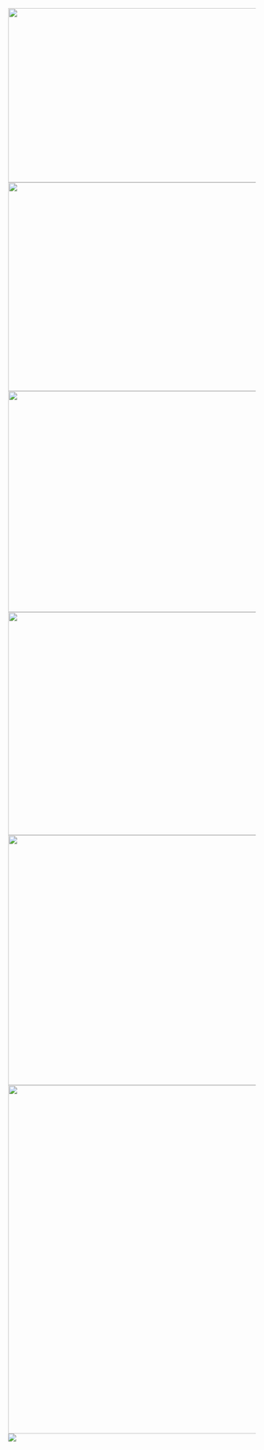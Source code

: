 <img src="https://github.com/claudineinobrega/claudineinobrega/blob/master/gif.gif?w=512" width="760" height="354" />
<img src="https://github.com/claudineinobrega/claudineinobrega/blob/master/gif.gif?w=512" width="912" height="424" />
<img src="https://github.com/claudineinobrega/claudineinobrega/blob/master/gif.gif?w=512" width="990" height="449" />
<img src="https://github.com/claudineinobrega/claudineinobrega/blob/master/gif.gif?w=512" width="1000" height="453" />
<img src="https://github.com/claudineinobrega/claudineinobrega/blob/master/gif.gif?w=512" width="1094" height="508" />
<img src="https://github.com/claudineinobrega/claudineinobrega/blob/master/gif.gif?w=512" width="1520" height="708" />

<img src="https://github.com/claudineinobrega/claudineinobrega/blob/master/gif.gif"/>

<!--
![](https://github.com/claudineinobrega/claudineinobrega/blob/master/gif.gif?w=1024)

**claudineinobrega/claudineinobrega** is a ✨ _special_ ✨ repository because its `README.md` (this file) appears on your GitHub profile.
### Hi there 👋
Here are some ideas to get you started:

- 🔭 I’m currently working on ...
- 🌱 I’m currently learning ...
- 👯 I’m looking to collaborate on ...
- 🤔 I’m looking for help with ...
- 💬 Ask me about ...
- 📫 How to reach me: ...
- 😄 Pronouns: ...
- ⚡ Fun fact: ...
-->
